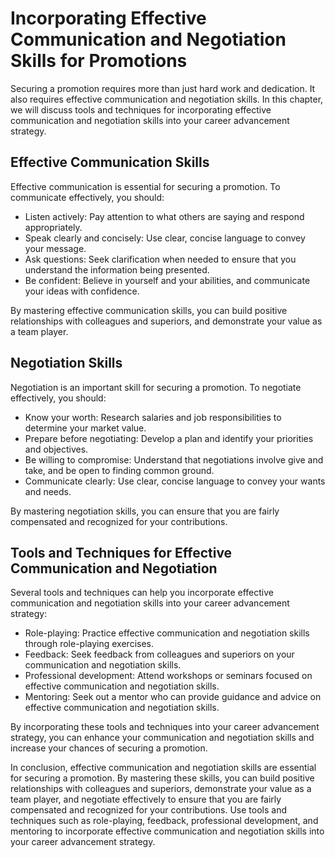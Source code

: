 # Incorporating Effective Communication and Negotiation Skills for Promotions

Securing a promotion requires more than just hard work and dedication. It also requires effective communication and negotiation skills. In this chapter, we will discuss tools and techniques for incorporating effective communication and negotiation skills into your career advancement strategy.

Effective Communication Skills
------------------------------

Effective communication is essential for securing a promotion. To communicate effectively, you should:

* Listen actively: Pay attention to what others are saying and respond appropriately.
* Speak clearly and concisely: Use clear, concise language to convey your message.
* Ask questions: Seek clarification when needed to ensure that you understand the information being presented.
* Be confident: Believe in yourself and your abilities, and communicate your ideas with confidence.

By mastering effective communication skills, you can build positive relationships with colleagues and superiors, and demonstrate your value as a team player.

Negotiation Skills
------------------

Negotiation is an important skill for securing a promotion. To negotiate effectively, you should:

* Know your worth: Research salaries and job responsibilities to determine your market value.
* Prepare before negotiating: Develop a plan and identify your priorities and objectives.
* Be willing to compromise: Understand that negotiations involve give and take, and be open to finding common ground.
* Communicate clearly: Use clear, concise language to convey your wants and needs.

By mastering negotiation skills, you can ensure that you are fairly compensated and recognized for your contributions.

Tools and Techniques for Effective Communication and Negotiation
----------------------------------------------------------------

Several tools and techniques can help you incorporate effective communication and negotiation skills into your career advancement strategy:

* Role-playing: Practice effective communication and negotiation skills through role-playing exercises.
* Feedback: Seek feedback from colleagues and superiors on your communication and negotiation skills.
* Professional development: Attend workshops or seminars focused on effective communication and negotiation skills.
* Mentoring: Seek out a mentor who can provide guidance and advice on effective communication and negotiation skills.

By incorporating these tools and techniques into your career advancement strategy, you can enhance your communication and negotiation skills and increase your chances of securing a promotion.

In conclusion, effective communication and negotiation skills are essential for securing a promotion. By mastering these skills, you can build positive relationships with colleagues and superiors, demonstrate your value as a team player, and negotiate effectively to ensure that you are fairly compensated and recognized for your contributions. Use tools and techniques such as role-playing, feedback, professional development, and mentoring to incorporate effective communication and negotiation skills into your career advancement strategy.
